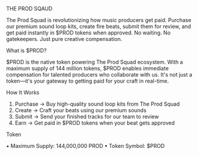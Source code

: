 THE PROD SQAUD

The Prod Squad is revolutionizing how music producers get paid. Purchase our premium sound loop kits, create fire beats, submit them for review, and get paid instantly in $PROD tokens when approved. No waiting. No gatekeepers. Just pure creative compensation. 

What is $PROD?

$PROD is the native token powering The Prod Squad ecosystem. With a maximum supply of 144 million tokens, $PROD enables immediate compensation for talented producers who collaborate with us. It's not just a token—it's your gateway to getting paid for your craft in real-time.


How It Works

1. Purchase → Buy high-quality sound loop kits from The Prod Squad
2. Create → Craft your beats using our premium sounds
3. Submit → Send your finished tracks for our team to review
4. Earn → Get paid in $PROD tokens when your beat gets approved


Token

• Maximum Supply: 144,000,000 PROD
• Token Symbol: $PROD
